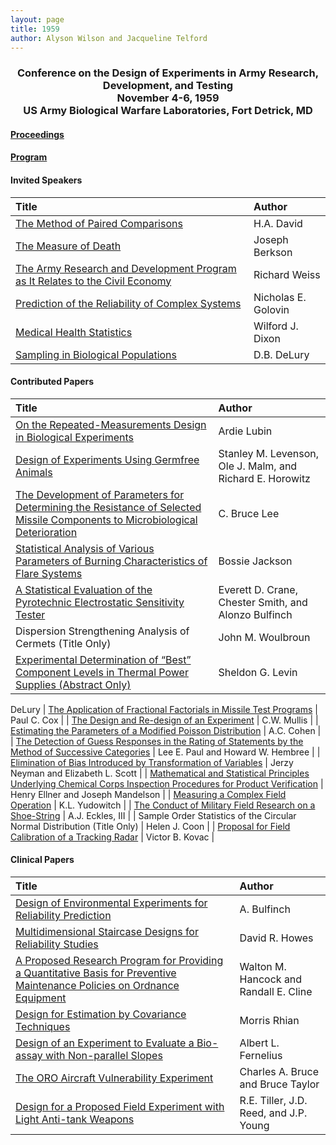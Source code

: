 ```yaml
---
layout: page
title: 1959
author: Alyson Wilson and Jacqueline Telford
---
```

<div align="center"><h3>Conference on the Design of Experiments in Army Research, Development, and Testing<br>
November 4-6, 1959<br>
US Army Biological Warfare Laboratories, Fort Detrick, MD</h3></div>


#### [Proceedings](https://alysongwilson.github.io/ACAS/DOE5/DOE05.pdf#page=2)

#### [Program](https://alysongwilson.github.io/ACAS/DOE5/DOE05.pdf#page=8)


#### Invited Speakers

| Title | Author |
| :--- | :--- |
| [The Method of Paired Comparisons](https://alysongwilson.github.io/ACAS/DOE5/DOE05.pdf#page=15) | H.A. David |
| [The Measure of Death](https://alysongwilson.github.io/ACAS/DOE5/DOE05.pdf#page=28) | Joseph Berkson |
| [The Army Research and Development Program as It Relates to the Civil Economy](https://alysongwilson.github.io/ACAS/DOE5/DOE05.pdf#page=43) | Richard Weiss |
| [Prediction of the Reliability of Complex Systems](https://alysongwilson.github.io/ACAS/DOE5/DOE05.pdf#page=94) | Nicholas E. Golovin |
| [Medical Health Statistics](https://alysongwilson.github.io/ACAS/DOE5/DOE05.pdf#page=248) | Wilford J. Dixon |
| [Sampling in Biological Populations](https://alysongwilson.github.io/ACAS/DOE5/DOE05.pdf#page=259) | D.B. DeLury |


#### Contributed Papers

| Title | Author |
| :--- | :--- |
| [On the Repeated-Measurements Design in Biological Experiments](https://alysongwilson.github.io/ACAS/DOE5/DOE05.pdf#page=117) | Ardie Lubin |
| [Design of Experiments Using Germfree Animals](https://alysongwilson.github.io/ACAS/DOE5/DOE05.pdf#page=126) | Stanley M. Levenson, Ole J. Malm, and Richard E. Horowitz |
| [The Development of Parameters for Determining the Resistance of Selected Missile Components to Microbiological Deterioration](https://alysongwilson.github.io/ACAS/DOE5/DOE05.pdf#page=142) | C. Bruce Lee |
| [Statistical Analysis of Various Parameters of Burning Characteristics of Flare Systems](https://alysongwilson.github.io/ACAS/DOE5/DOE05.pdf#page=198) | Bossie Jackson |
| [A Statistical Evaluation of the Pyrotechnic Electrostatic Sensitivity Tester](https://alysongwilson.github.io/ACAS/DOE5/DOE05.pdf#page=223) | Everett D. Crane, Chester Smith, and Alonzo Bulfinch |
| Dispersion Strengthening Analysis of Cermets (Title Only) | John M. Woulbroun |
| [Experimental Determination of “Best” Component Levels in Thermal Power Supplies (Abstract Only)](https://alysongwilson.github.io/ACAS/DOE5/DOE05.pdf#page=247) | Sheldon G. Levin |
DeLury
| [The Application of Fractional Factorials in Missile Test Programs](https://alysongwilson.github.io/ACAS/DOE5/DOE05.pdf#page=266) | Paul C. Cox |
| [The Design and Re-design of an Experiment](https://alysongwilson.github.io/ACAS/DOE5/DOE05.pdf#page=271) |  C.W. Mullis |
| [Estimating the Parameters of a Modified Poisson Distribution](https://alysongwilson.github.io/ACAS/DOE5/DOE05.pdf#page=283) | A.C. Cohen |
| [The Detection of Guess Responses in the Rating of Statements by the Method of Successive Categories](https://alysongwilson.github.io/ACAS/DOE5/DOE05.pdf#page=289) | Lee E. Paul and Howard W. Hembree |
| [Elimination of Bias Introduced by Transformation of Variables](https://alysongwilson.github.io/ACAS/DOE5/DOE05.pdf#page=320) | Jerzy Neyman and Elizabeth L. Scott |
| [Mathematical and Statistical Principles Underlying Chemical Corps Inspection Procedures for Product Verification](https://alysongwilson.github.io/ACAS/DOE5/DOE05.pdf#page=338) | Henry Ellner and Joseph Mandelson |
| [Measuring a Complex Field Operation](https://alysongwilson.github.io/ACAS/DOE5/DOE05.pdf#page=357) | K.L. Yudowitch |
| [The Conduct of Military Field Research on a Shoe-String](https://alysongwilson.github.io/ACAS/DOE5/DOE05.pdf#page=362) | A.J. Eckles, III |
| Sample Order Statistics of the Circular Normal Distribution (Title Only) | Helen J. Coon |
| [Proposal for Field Calibration of a Tracking Radar](https://alysongwilson.github.io/ACAS/DOE5/DOE05.pdf#page=376) | Victor B. Kovac |


#### Clinical Papers
 
| Title | Author |
| :--- | :--- |
| [Design of Environmental Experiments for Reliability Prediction](https://alysongwilson.github.io/ACAS/DOE5/DOE05.pdf#page=162) | A. Bulfinch |
| [Multidimensional Staircase Designs for Reliability Studies](https://alysongwilson.github.io/ACAS/DOE5/DOE05.pdf#page=181) | David R. Howes |
| [A Proposed Research Program for Providing a Quantitative Basis for Preventive Maintenance Policies on Ordnance Equipment](https://alysongwilson.github.io/ACAS/DOE5/DOE05.pdf#page=185) | Walton M. Hancock and Randall E. Cline |
| [Design for Estimation by Covariance Techniques](https://alysongwilson.github.io/ACAS/DOE5/DOE05.pdf#page=297) | Morris Rhian |
| [Design of an Experiment to Evaluate a Bio-assay with Non-parallel Slopes](https://alysongwilson.github.io/ACAS/DOE5/DOE05.pdf#page=303) | Albert L. Fernelius |
| [The ORO Aircraft Vulnerability Experiment](https://alysongwilson.github.io/ACAS/DOE5/DOE05.pdf#page=306) | Charles A. Bruce and Bruce Taylor |
| [Design for a Proposed Field Experiment with Light Anti-tank Weapons](https://alysongwilson.github.io/ACAS/DOE5/DOE05.pdf#page=314) | R.E. Tiller, J.D. Reed, and J.P. Young |
